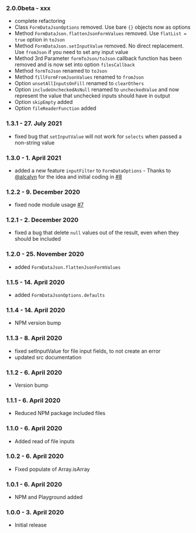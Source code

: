 ### 2.0.0beta - xxx
* complete refactoring
* Class `FormDataJsonOptions` removed. Use bare `{}` objects now as options
* Method `FormDataJson.flattenJsonFormValues` removed. Use `flatList = true` option in `toJson`
* Method `FormDataJson.setInputValue` removed. No direct replacement. Use `fromJson` if you need to set any input value
* Method 3rd Parameter `formToJson/toJson` callback function has been removed and is now set into option `filesCallback`
* Method `formToJson`  renamed to `toJson`
* Method `fillFormFromJsonValues` renamed to `fromJson`
* Option `unsetAllInputsOnFill` renamed to `clearOthers`
* Option `includeUncheckedAsNull` renamed to `uncheckedValue` and now represent the value that unchecked inputs should have in output
* Option `skipEmpty` added
* Option `fileReaderFunction` added

### 1.3.1 - 27. July 2021
* fixed bug that `setInputValue` will not work for `selects` when passed a non-string value

### 1.3.0 - 1. April 2021
* added a new feature `inputFilter` to `FormDataOptions` - Thanks to [@alcalyn](https://github.com/alcalyn) for the idea and initial coding in [#8](https://github.com/brainfoolong/form-data-json/issues/8)

### 1.2.2 - 9. December 2020
* fixed node module usage [#7](https://github.com/brainfoolong/form-data-json/issues/7)

### 1.2.1 - 2. December 2020
* fixed a bug that delete `null` values out of the result, even when they should be included

### 1.2.0 - 25. November 2020
* added `FormDataJson.flattenJsonFormValues`

### 1.1.5 - 14. April 2020
* added `FormDataJsonOptions.defaults`

### 1.1.4 - 14. April 2020
* NPM version bump

### 1.1.3 - 8. April 2020
* fixed setInputValue for file input fields, to not create an error
* updated src documentation

### 1.1.2 - 6. April 2020
* Version bump

### 1.1.1 - 6. April 2020
* Reduced NPM package included files

### 1.1.0 - 6. April 2020
* Added read of file inputs

### 1.0.2 - 6. April 2020
* Fixed populate of Array.isArray

### 1.0.1 - 6. April 2020
* NPM and Playground added

### 1.0.0 - 3. April 2020
* Initial release